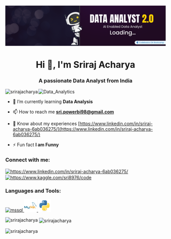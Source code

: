 ![logo](https://github.com/SrirajAcharya/SrirajAcharya/blob/main/AI_enabled_DA_1.png)
<h1 align="center">Hi 👋, I'm Sriraj Acharya</h1>
<h3 align="center">A passionate Data Analyst from India</h3>

<img align="right" alt="Data_Analytics" width="400" src="https://miro.medium.com/v2/resize:fit:1400/1*g__jiesLRIfCRefVG69Pfw.gif">

<p align="left"> <img src="https://komarev.com/ghpvc/?username=srirajacharya&label=Profile%20views&color=0e75b6&style=flat" alt="srirajacharya" /> </p>

- 🌱 I’m currently learning **Data Analysis**

- 📫 How to reach me **sri.powerbi98@gmail.com**

- 📄 Know about my experiences [https://www.linkedin.com/in/sriraj-acharya-6ab036275/](https://www.linkedin.com/in/sriraj-acharya-6ab036275/)

- ⚡ Fun fact **I am Funny**

<h3 align="left">Connect with me:</h3>
<p align="left">
<a href="https://linkedin.com/in/https://www.linkedin.com/in/sriraj-acharya-6ab036275/" target="blank"><img align="center" src="https://raw.githubusercontent.com/rahuldkjain/github-profile-readme-generator/master/src/images/icons/Social/linked-in-alt.svg" alt="https://www.linkedin.com/in/sriraj-acharya-6ab036275/" height="30" width="40" /></a>
<a href="https://kaggle.com/https://www.kaggle.com/sri8976/code" target="blank"><img align="center" src="https://raw.githubusercontent.com/rahuldkjain/github-profile-readme-generator/master/src/images/icons/Social/kaggle.svg" alt="https://www.kaggle.com/sri8976/code" height="30" width="40" /></a>
</p>

<h3 align="left">Languages and Tools:</h3>
<p align="left"> <a href="https://www.microsoft.com/en-us/sql-server" target="_blank" rel="noreferrer"> <img src="https://www.svgrepo.com/show/303229/microsoft-sql-server-logo.svg" alt="mssql" width="40" height="40"/> </a> <a href="https://www.mysql.com/" target="_blank" rel="noreferrer"> <img src="https://raw.githubusercontent.com/devicons/devicon/master/icons/mysql/mysql-original-wordmark.svg" alt="mysql" width="40" height="40"/> </a> <a href="https://www.python.org" target="_blank" rel="noreferrer"> <img src="https://raw.githubusercontent.com/devicons/devicon/master/icons/python/python-original.svg" alt="python" width="40" height="40"/> </a> </p>

<p><img align="left" src="https://github-readme-stats.vercel.app/api/top-langs?username=srirajacharya&show_icons=true&locale=en&layout=compact" alt="srirajacharya" /></p>

<p>&nbsp;<img align="center" src="https://github-readme-stats.vercel.app/api?username=srirajacharya&show_icons=true&locale=en" alt="srirajacharya" /></p>

<p><img align="center" src="https://github-readme-streak-stats.herokuapp.com/?user=srirajacharya&" alt="srirajacharya" /></p>

